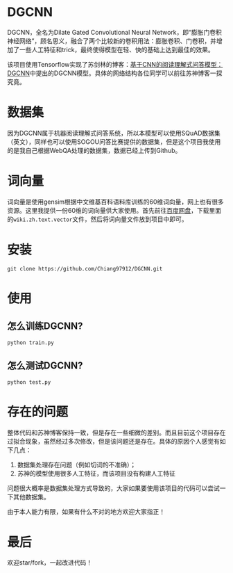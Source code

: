 # DGCNN
DGCNN，全名为Dilate Gated Convolutional Neural Network，即“膨胀门卷积神经网络”，顾名思义，融合了两个比较新的卷积用法：膨胀卷积、门卷积，并增加了一些人工特征和trick，最终使得模型在轻、快的基础上达到最佳的效果。

该项目使用Tensorflow实现了苏剑林的博客：[基于CNN的阅读理解式问答模型：DGCNN](https://kexue.fm/archives/5409)中提出的DGCNN模型。具体的网络结构各位同学可以前往苏神博客一探究竟。



# 数据集

因为DGCNN属于机器阅读理解式问答系统，所以本模型可以使用SQuAD数据集（英文），同样也可以使用SOGOU问答比赛提供的数据集，但是这个项目我使用的是我自己根据WebQA处理的数据集，数据已经上传到Github。



# 词向量

词向量是使用gensim根据中文维基百科语料库训练的60维词向量，网上也有很多资源。这里我提供一份60维的词向量供大家使用。首先前往[百度网盘](https://pan.baidu.com/s/1o8f1ELs)，下载里面的`wiki.zh.text.vector`文件，然后将词向量文件放到项目中即可。



# 安装

```
git clone https://github.com/Chiang97912/DGCNN.git
```



# 使用

## 怎么训练DGCNN?

```
python train.py
```

## 怎么测试DGCNN?

```
python test.py
```



# 存在的问题

整体代码和苏神博客保持一致，但是存在一些细微的差别。而且目前这个项目存在过拟合现象，虽然经过多次修改，但是该问题还是存在。具体的原因个人感觉有如下几点：

1. 数据集处理存在问题（例如切词的不准确）；
2. 苏神的模型使用很多人工特征，而该项目没有构建人工特征

问题很大概率是数据集处理方式导致的，大家如果要使用该项目的代码可以尝试一下其他数据集。

由于本人能力有限，如果有什么不对的地方欢迎大家指正！



# 最后

欢迎star/fork，一起改进代码！